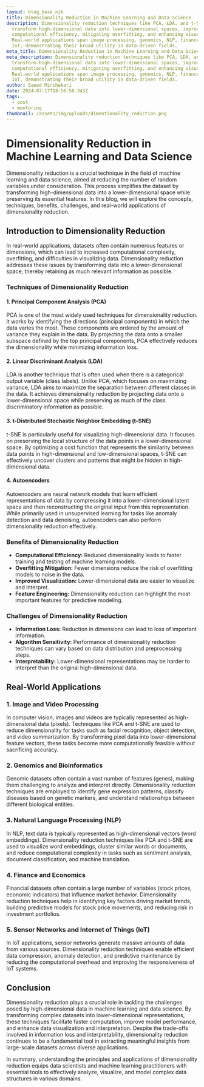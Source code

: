 ```yaml
---
layout: blog_base.njk
title: Dimensionality Reduction in Machine Learning and Data Science
description: Dimensionality reduction techniques like PCA, LDA, and t-SNE
  transform high-dimensional data into lower-dimensional spaces, improving
  computational efficiency, mitigating overfitting, and enhancing visualization.
  Real-world applications span image processing, genomics, NLP, finance, and
  IoT, demonstrating their broad utility in data-driven fields.
meta_title: Dimensionality Reduction in Machine Learning and Data Science
meta_description: Dimensionality reduction techniques like PCA, LDA, and t-SNE
  transform high-dimensional data into lower-dimensional spaces, improving
  computational efficiency, mitigating overfitting, and enhancing visualization.
  Real-world applications span image processing, genomics, NLP, finance, and
  IoT, demonstrating their broad utility in data-driven fields.
author: Saeed Mirshekari
date: 2024-07-17T18:56:58.343Z
tags:
  - post
  - mentoring
thumbnail: /assets/img/uploads/dimentionality_reduction.png
---
```

# Dimensionality Reduction in Machine Learning and Data Science

Dimensionality reduction is a crucial technique in the field of machine learning and data science, aimed at reducing the number of random variables under consideration. This process simplifies the dataset by transforming high-dimensional data into a lower-dimensional space while preserving its essential features. In this blog, we will explore the concepts, techniques, benefits, challenges, and real-world applications of dimensionality reduction.

## Introduction to Dimensionality Reduction

In real-world applications, datasets often contain numerous features or dimensions, which can lead to increased computational complexity, overfitting, and difficulties in visualizing data. Dimensionality reduction addresses these issues by transforming data into a lower-dimensional space, thereby retaining as much relevant information as possible.

### Techniques of Dimensionality Reduction

#### 1. **Principal Component Analysis (PCA)**

PCA is one of the most widely used techniques for dimensionality reduction. It works by identifying the directions (principal components) in which the data varies the most. These components are ordered by the amount of variance they explain in the data. By projecting the data onto a smaller subspace defined by the top principal components, PCA effectively reduces the dimensionality while minimizing information loss.

#### 2. **Linear Discriminant Analysis (LDA)**

LDA is another technique that is often used when there is a categorical output variable (class labels). Unlike PCA, which focuses on maximizing variance, LDA aims to maximize the separation between different classes in the data. It achieves dimensionality reduction by projecting data onto a lower-dimensional space while preserving as much of the class discriminatory information as possible.

#### 3. **t-Distributed Stochastic Neighbor Embedding (t-SNE)**

t-SNE is particularly useful for visualizing high-dimensional data. It focuses on preserving the local structure of the data points in a lower-dimensional space. By optimizing a cost function that represents the similarity between data points in high-dimensional and low-dimensional spaces, t-SNE can effectively uncover clusters and patterns that might be hidden in high-dimensional data.

#### 4. **Autoencoders**

Autoencoders are neural network models that learn efficient representations of data by compressing it into a lower-dimensional latent space and then reconstructing the original input from this representation. While primarily used in unsupervised learning for tasks like anomaly detection and data denoising, autoencoders can also perform dimensionality reduction effectively.

### Benefits of Dimensionality Reduction

- **Computational Efficiency:** Reduced dimensionality leads to faster training and testing of machine learning models.
- **Overfitting Mitigation:** Fewer dimensions reduce the risk of overfitting models to noise in the data.
- **Improved Visualization:** Lower-dimensional data are easier to visualize and interpret.
- **Feature Engineering:** Dimensionality reduction can highlight the most important features for predictive modeling.

### Challenges of Dimensionality Reduction

- **Information Loss:** Reduction in dimensions can lead to loss of important information.
- **Algorithm Sensitivity:** Performance of dimensionality reduction techniques can vary based on data distribution and preprocessing steps.
- **Interpretability:** Lower-dimensional representations may be harder to interpret than the original high-dimensional data.

## Real-World Applications

### 1. Image and Video Processing

In computer vision, images and videos are typically represented as high-dimensional data (pixels). Techniques like PCA and t-SNE are used to reduce dimensionality for tasks such as facial recognition, object detection, and video summarization. By transforming pixel data into lower-dimensional feature vectors, these tasks become more computationally feasible without sacrificing accuracy.

### 2. Genomics and Bioinformatics

Genomic datasets often contain a vast number of features (genes), making them challenging to analyze and interpret directly. Dimensionality reduction techniques are employed to identify gene expression patterns, classify diseases based on genetic markers, and understand relationships between different biological entities.

### 3. Natural Language Processing (NLP)

In NLP, text data is typically represented as high-dimensional vectors (word embeddings). Dimensionality reduction techniques like PCA and t-SNE are used to visualize word embeddings, cluster similar words or documents, and reduce computational complexity in tasks such as sentiment analysis, document classification, and machine translation.

### 4. Finance and Economics

Financial datasets often contain a large number of variables (stock prices, economic indicators) that influence market behavior. Dimensionality reduction techniques help in identifying key factors driving market trends, building predictive models for stock price movements, and reducing risk in investment portfolios.

### 5. Sensor Networks and Internet of Things (IoT)

In IoT applications, sensor networks generate massive amounts of data from various sources. Dimensionality reduction techniques enable efficient data compression, anomaly detection, and predictive maintenance by reducing the computational overhead and improving the responsiveness of IoT systems.

## Conclusion

Dimensionality reduction plays a crucial role in tackling the challenges posed by high-dimensional data in machine learning and data science. By transforming complex datasets into lower-dimensional representations, these techniques facilitate faster computation, improve model performance, and enhance data visualization and interpretation. Despite the trade-offs involved in information loss and interpretability, dimensionality reduction continues to be a fundamental tool in extracting meaningful insights from large-scale datasets across diverse applications.

In summary, understanding the principles and applications of dimensionality reduction equips data scientists and machine learning practitioners with essential tools to effectively analyze, visualize, and model complex data structures in various domains.

